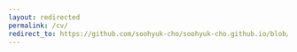 ```yaml
---
layout: redirected
permalink: /cv/
redirect_to: https://github.com/soohyuk-cho/soohyuk-cho.github.io/blob/master/assets/pdf/SooHyuk_Cho_CV.pdf
---
```

